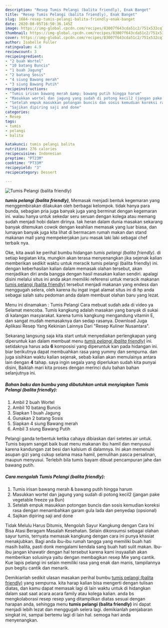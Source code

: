 ```yaml
---
description: "Resep Tumis Pelangi (balita friendly), Enak Banget"
title: "Resep Tumis Pelangi (balita friendly), Enak Banget"
slug: 1684-resep-tumis-pelangi-balita-friendly-enak-banget
date: 2020-08-05T16:50:36.145Z
image: https://img-global.cpcdn.com/recipes/83007f643cda51c2/751x532cq70/tumis-pelangi-balita-friendly-foto-resep-utama.jpg
thumbnail: https://img-global.cpcdn.com/recipes/83007f643cda51c2/751x532cq70/tumis-pelangi-balita-friendly-foto-resep-utama.jpg
cover: https://img-global.cpcdn.com/recipes/83007f643cda51c2/751x532cq70/tumis-pelangi-balita-friendly-foto-resep-utama.jpg
author: Isabelle Fuller
ratingvalue: 4.9
reviewcount: 3
recipeingredient:
- "2 buah Wortel"
- "10 batang Buncis"
- "1 buah Jagung"
- "2 batang Sosis"
- "4 siung Bawang merah"
- "3 siung Bawang Putih"
recipeinstructions:
- "Tumis irisan bawang merah &amp; bawang putih hingga harum"
- "Masukkan wortel dan jagung yang sudah di potong kecil2 (jangan pake vegetable freeze ya Bun)"
- "Setelah empuk masukkan potongan buncis dan sosis kemudian koreksi rasa dengan menambahkan garam gula lada dan penyedap (opsional)"
- "Sajikan dipiring saji and done"
categories:
- Resep
tags:
- tumis
- pelangi
- balita

katakunci: tumis pelangi balita 
nutrition: 276 calories
recipecuisine: Indonesian
preptime: "PT23M"
cooktime: "PT33M"
recipeyield: "3"
recipecategory: Dessert

---
```



![Tumis Pelangi (balita friendly)](https://img-global.cpcdn.com/recipes/83007f643cda51c2/751x532cq70/tumis-pelangi-balita-friendly-foto-resep-utama.jpg)

<b><i>tumis pelangi (balita friendly)</i></b>, Memasak menjadi bentuk kegemaran yang menggembirakan dilakukan oleh berbagai kelompok. tidak hanya para bunda, sebagian pria juga banyak juga yang berminat dengan kegemaran ini. walau hanya untuk sekedar seru seruan dengan kolega atau memang sudah menjadi hobi dalam dirinya. tak heran dalam dunia masakan sekarang banyak ditemukan cowok dengan keahlian memasak yang luar biasa, dan lumayan banyak juga kita lihat di bermacam rumah makan dan stand makanan mall yang mempekerjakan juru masak laki laki sebagai chef terbaik nya.

Oke, kita awali ke perihal bumbu hidangan <i>tumis pelangi (balita friendly)</i>. di setiap kegiatan kita, mungkin akan terasa menyenangkan jika sejenak kalian memberikan sedikit waktu untuk meracik tumis pelangi (balita friendly) ini. dengan keberhasilan kalian dalam memasak olahan tersebut, akan menjadikan diri anda bangga dengan hasil masakan kalian sendiri. apalagi disini melalui situs ini anda akan memiliki referensi untuk meracik makanan <u>tumis pelangi (balita friendly)</u> tersebut menjadi makanan yang endess dan menggugah selera, oleh karena itu ingat ingat alamat situs ini di hp anda sebagai salah satu pedoman anda dalam membuat olahan baru yang lezat.

Menu ini dinamakan : Tumis Pelangi Cara mebuat sudah ada di video ya Selamat mencoba. Tumis kangkung adalah masakan yang banyak di sukai di kalangan masyarakat. karena tumis kangkung mengandung vitamin E, dan sangat mudah memasaknya dan sedap rasanya. Download Juga Aplikasi Resep Yang Kekinian Lainnya Dari &#34;Resep Kuliner Nusantara&#34;.


Sekarang langsung saja kita start untuk menyediakan perlengkapan yang diperuntuk kan dalam membuat menu <u><i>tumis pelangi (balita friendly)</i></u> ini. setidaknya harus ada <b>6</b> komposisi yang diperuntuk kan pada hidangan ini. biar berikutnya dapat membuahkan rasa yang yummy dan sempurna. dan juga sisihkan waktu kalian sejenak, sebab kalian akan memulainya antara lain dengan <b>4</b> tahap. saya ingin segala yang diperlukan sudah kita punyai disini, Baiklah mari kita proses dengan merinci dulu bahan bahan selanjutnya ini.

<!--inarticleads1-->

##### Bahan baku dan bumbu yang dibutuhkan untuk menyiapkan Tumis Pelangi (balita friendly):

1. Ambil 2 buah Wortel
1. Ambil 10 batang Buncis
1. Siapkan 1 buah Jagung
1. Gunakan 2 batang Sosis
1. Siapkan 4 siung Bawang merah
1. Ambil 3 siung Bawang Putih


Pelangi ganda terbentuk ketika cahaya dibiaskan dari setetes air untuk. Tumis bayam sangat baik buat menu makanan ibu hamil dan menyusui karena kandungan zat besi dan kalsium di dalamnya. Ini akan memenuhi asupan gizi yang cukup selama masa hamil, pemulihan pasca persalinan, maupun menyusui. Terlebih bila tumis bayam dibuat pencampuran jahe dan bawang putih. 

<!--inarticleads2-->

##### Cara mengolah Tumis Pelangi (balita friendly):

1. Tumis irisan bawang merah &amp; bawang putih hingga harum
1. Masukkan wortel dan jagung yang sudah di potong kecil2 (jangan pake vegetable freeze ya Bun)
1. Setelah empuk masukkan potongan buncis dan sosis kemudian koreksi rasa dengan menambahkan garam gula lada dan penyedap (opsional)
1. Sajikan dipiring saji and done


Tidak Melulu Harus Ditumis, Mengolah Sayur Kangkung dengan Cara Ini Bisa Atasi Beragam Masalah Kesehatan. Selain dikonsumsi sebagai olahan sayur tumis, ternyata memasak kangkung dengan cara ini punya khasiat menakjubkan. Bagi anda ibu-ibu rumah tangga yang memiliki buah hati masih balita, pasti donk mengalami kendala sang buah hati sulit makan. Ibu-ibu jangan khawatir dengan hal tersebut karena kami insyaallah akan memberikan solusinya yaitu dengan membagikan resep Mie yang cantik. Kue lapis pelangi ini selain memiliki rasa yang enak dan manis, tampilannya pun begitu cantik dan menarik. 

Demikianlah sedikit ulasan masakan perihal bumbu <u>tumis pelangi (balita friendly)</u> yang sempurna. kita harap kalian bisa mengerti dengan tulisan diatas, dan kamu dapat memasak lagi di lain waktu untuk di hidangkan dalam saat saat acara acara family atau kolega kalian. anda bs mengkolaborasi resep resep yang ditampilkan diatas sesuai dengan harapan anda, sehingga menu <b>tumis pelangi (balita friendly)</b> ini dapat menjadi lebih lezat dan menggugah selera lagi. demikianlah penjabaran singkat ini, sampai bertemu lagi di lain hal. semoga hari anda menyenangkan.
